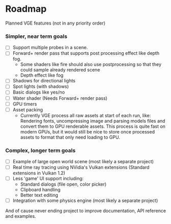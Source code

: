 # Roadmap

Planned VGE features (not in any priority order)

### Simpler, near term goals
- [ ] Support multiple probes in a scene.
- [ ] Forward+ render pass that supports post processing effect like depth fog. 
   - Some shaders like fire should also use postprocessing so that they could sample already rendered scene
   - Depth effect like fog  
- [ ] Shadows for directional lights
- [ ] Spot lights (with shadows)
- [ ] Basic dialogs like yes/no
- [ ] Water shader (Needs Forward+ render pass)
- [ ] GPU timers 
- [ ] Asset packing
   - Currently VGE process all raw assets at start of each run, like: Rendering fonts, uncompressing image and parsing models files and convert them to GPU renderable assets.
   This process is quite fast on modern GPUs, but it would still be nice to store once processed assets
   to format that only need loading to GPU.


### Complex, longer term goals
- [ ] Example of large open world scene (most likely a separate project)
- [ ] Real time ray tracing using NVidia's Vulkan extensions (Standard extensions in Vulkan 1.2)
- [ ] Less 'game' UI support including:
  - Standard dialogs (file open, color picker)
  - Clipboard handling
  - Better text editing
- [ ] Integration with some physics engine (most likely a separate project)

And of cause never ending project to improve documentation, API reference and examples.
